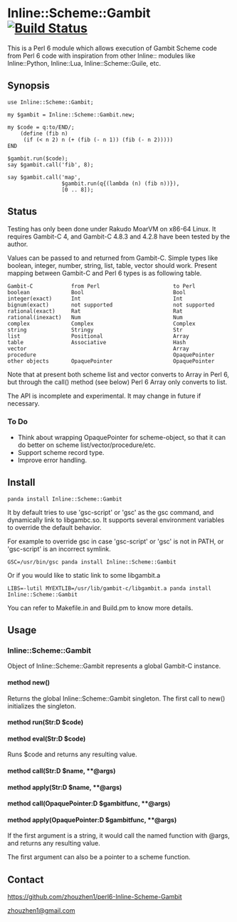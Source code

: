 # Inline::Scheme::Gambit [![Build Status](https://travis-ci.org/zhouzhen1/perl6-Inline-Scheme-Gambit.svg?branch=master)](https://travis-ci.org/zhouzhen1/perl6-Inline-Scheme-Gambit)

This is a Perl 6 module which allows execution of Gambit Scheme code from
Perl 6 code with inspiration from other Inline:: modules like
Inline::Python, Inline::Lua, Inline::Scheme::Guile, etc.

## Synopsis

    use Inline::Scheme::Gambit;

    my $gambit = Inline::Scheme::Gambit.new;

    my $code = q:to/END/;
        (define (fib n)
         (if (< n 2) n (+ (fib (- n 1)) (fib (- n 2)))))
    END

    $gambit.run($code);
    say $gambit.call('fib', 8);

    say $gambit.call('map',
                     $gambit.run(q{(lambda (n) (fib n))}),
                     [0 .. 8]);

## Status

Testing has only been done under Rakudo MoarVM on x86-64 Linux. It requires
Gambit-C 4, and Gambit-C 4.8.3 and 4.2.8 have been tested by the author. 

Values can be passed to and returned from Gambit-C. Simple types
like boolean, integer, number, string, list, table, vector should
work. Present mapping between Gambit-C and Perl 6 types is as
following table. 

    Gambit-C            from Perl                       to Perl
    boolean             Bool                            Bool
    integer(exact)      Int                             Int
    bignum(exact)       not supported                   not supported
    rational(exact)     Rat                             Rat
    rational(inexact)   Num                             Num
    complex             Complex                         Complex
    string              Stringy                         Str
    list                Positional                      Array            
    table               Associative                     Hash            
    vector                                              Array
    procedure                                           OpaquePointer
    other objects       OpaquePointer                   OpaquePointer

Note that at present both scheme list and vector converts to Array
in Perl 6, but through the call() method (see below) Perl 6 Array only
converts to list. 

The API is incomplete and experimental. It may change in future if
necessary.

### To Do

* Think about wrapping OpaquePointer for scheme-object, so that it can
do better on scheme list/vector/procedure/etc.
* Support scheme record type. 
* Improve error handling. 

## Install

    panda install Inline::Scheme::Gambit

It by default tries to use 'gsc-script' or 'gsc' as the gsc command,
and dynamically link to libgambc.so. It supports several environment
variables to override the default behavior. 

For example to override gsc in case 'gsc-script' or 'gsc' is not in
PATH, or 'gsc-script' is an incorrect symlink. 

    GSC=/usr/bin/gsc panda install Inline::Scheme::Gambit

Or if you would like to static link to some libgambit.a

    LIBS=-lutil MYEXTLIB=/usr/lib/gambit-c/libgambit.a panda install Inline::Scheme::Gambit

You can refer to Makefile.in and Build.pm to know more details.

## Usage

### Inline::Scheme::Gambit

Object of Inline::Scheme::Gambit represents a global Gambit-C instance. 

#### method new()

Returns the global Inline::Scheme::Gambit singleton. The first call to
new() initializes the singleton. 

#### method run(Str:D $code)
#### method eval(Str:D $code)

Runs $code and returns any resulting value.

#### method call(Str:D $name, \*\*@args)
#### method apply(Str:D $name, \*\*@args)
#### method call(OpaquePointer:D $gambitfunc, \*\*@args)
#### method apply(OpaquePointer:D $gambitfunc, \*\*@args)

If the first argument is a string, it would call the named function with
@args, and returns any resulting value.  

The first argument can also be a pointer to a scheme function.

## Contact

https://github.com/zhouzhen1/perl6-Inline-Scheme-Gambit

zhouzhen1@gmail.com

